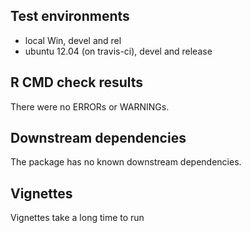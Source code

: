 ## Test environments
* local Win, devel and rel
* ubuntu 12.04 (on travis-ci), devel and release


## R CMD check results
There were no ERRORs or WARNINGs. 


## Downstream dependencies
The package has no known downstream dependencies.

## Vignettes

Vignettes take a long time to run

